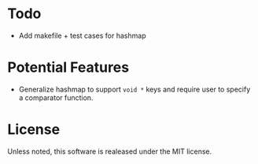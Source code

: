 # Todo

- Add makefile + test cases for hashmap


# Potential Features

- Generalize hashmap to support `void *` keys and require user to  specify
  a comparator function.


# License

Unless noted, this software is realeased under the MIT license.
